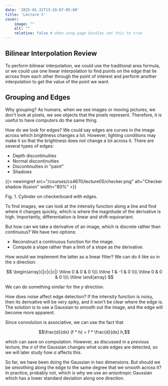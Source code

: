 ```yaml
---
date: '2025-01-31T13:28:07-05:00'
title: 'Lecture 5'
cover:
    image: ""
    alt: ""
    relative: false # when usng page bundles set this to true
---
```


## Bilinear Interpolation Review

To perform bilinear interpolation, we could use the traditional area formula, or we could use one linear interpolation to find points on the edge that lie across from each other through the point of interest and perform another interpolation to get the value of the point we want.

## Grouping and Edges

Why grouping? As humans, when we see images or moving pictures, we don't look at pixels, we see objects that the pixels represent. Therefore, it is useful to have computers do the same thing.

How do we look for edges? We could say edges are curves in the image across which brightness changes a lot. However, lighting conditions may make it so that the brightness does not change a lot across it. There are several types of edges:

- Depth discontinuities
- Normal discontinuities
- Discontinuities in "paint"
- Shadows

{{< newimgref src="/courses/cs4670/lecture05/checker.png" alt="Checker shadow illusion" width="80%" >}}
<figcaption>Fig. 1. Cylinder on checkerboard with edges.</figcaption>

To find images, we can look at the intensity function along a line and find where it changes quickly, which is where the magnitude of the derivative is high. Importantly, differentiation is linear and shift-equivariant.

But how can we take a derivative of an image, which is discrete rather than continuous? We have two options:

- Reconstruct a continuous function for the image.
- Compute a slope rather than a limit of a slope as the derivative.

How would we implement the latter as a linear filter? We can do it like so in the $x$ direction:

$$
\begin{array}{|c|c|c|}
\hline 0 & 0 & 0 \\\\
\hline 1 & -1 & 0 \\\\
\hline 0 & 0 & 0 \\\\
\hline
\end{array}
$$

We can do something similar for the $y$ direction.

How does noise affect edge detection? If the intensity function is noisy, then its derivative will be very spiky, and it won't be clear where the edge is. The solution is to use a Gaussian to smooth out the image, and the edge will become more apparent.

Since convolution is associative, we can use the fact that

$$\frac{d}{dx} (f * h) = f * \frac{d}{dx} h,$$

which can save on computation. However, as discussed in a previous lecture, the $\sigma$ of the Gaussian changes what scale edges are detected, so we will later study how $\sigma$ affects this.

So far, we have been doing the Gaussian in two dimensions. But should we be smoothing along the edge to the same degree that we smooth across it? In practice, probably not, which is why we use an anisotropic Gaussian which has a lower standard deviation along one direction.